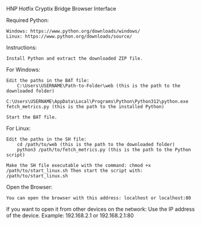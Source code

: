 HNP Hotfix Cryptix Bridge Browser Interface

Required Python:

    Windows: https://www.python.org/downloads/windows/
    Linux: https://www.python.org/downloads/source/

Instructions:

    Install Python and extract the downloaded ZIP file.

For Windows:

    Edit the paths in the BAT file:
        C:\Users\USERNAME\Path-to-Folder\web (this is the path to the downloaded folder)
        C:\Users\USERNAME\AppData\Local\Programs\Python\Python312\python.exe fetch_metrics.py (this is the path to the installed Python)

    Start the BAT file.

For Linux:

    Edit the paths in the SH file:
        cd /path/to/web (this is the path to the downloaded folder)
        python3 /path/to/fetch_metrics.py (this is the path to the Python script)

    Make the SH file executable with the command: chmod +x /path/to/start_linux.sh Then start the script with: /path/to/start_linux.sh

Open the Browser:

    You can open the browser with this address: localhost or localhost:80

If you want to open it from other devices on the network: Use the IP address of the device. Example: 192.168.2.1 or 192.168.2.1:80
